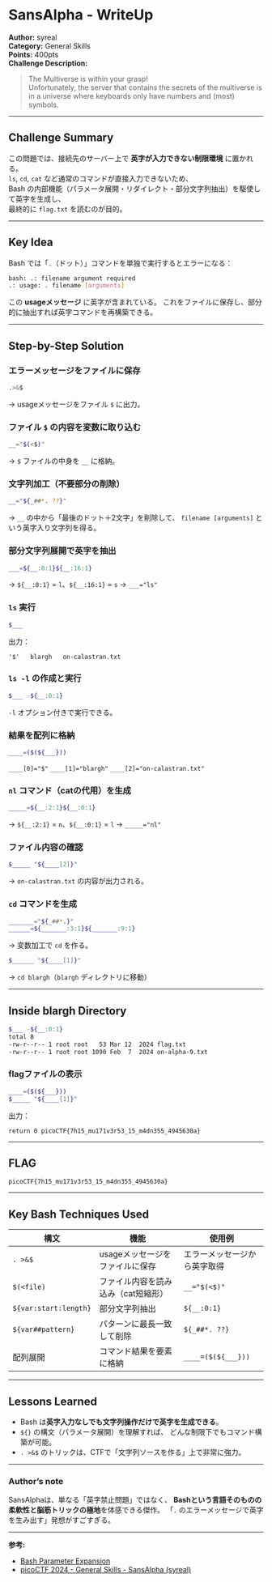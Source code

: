 # SansAlpha - WriteUp

**Author:** syreal  
**Category:** General Skills  
**Points:** 400pts  
**Challenge Description:**  
> The Multiverse is within your grasp!  
> Unfortunately, the server that contains the secrets of the multiverse is in a universe where keyboards only have numbers and (most) symbols.

---

## Challenge Summary

この問題では、接続先のサーバー上で **英字が入力できない制限環境** に置かれる。  
`ls`, `cd`, `cat` など通常のコマンドが直接入力できないため、  
Bash の内部機能（パラメータ展開・リダイレクト・部分文字列抽出）を駆使して英字を生成し、  
最終的に `flag.txt` を読むのが目的。

---

## Key Idea

Bash では「`.`（ドット）」コマンドを単独で実行するとエラーになる：

```bash
bash: .: filename argument required
.: usage: . filename [arguments]
```

この **usageメッセージ** に英字が含まれている。
これをファイルに保存し、部分的に抽出すれば英字コマンドを再構築できる。

---

## Step-by-Step Solution

### エラーメッセージをファイルに保存

```bash
.>&$
```

→ usageメッセージをファイル `$` に出力。

### ファイル `$` の内容を変数に取り込む

```bash
__="$(<$)"
```

→ `$` ファイルの中身を `__` に格納。

### 文字列加工（不要部分の削除）

```bash
__="${_##*. ??}"
```

→ `__` の中から「最後のドット＋2文字」を削除して、
`filename [arguments]` という英字入り文字列を得る。

###  部分文字列展開で英字を抽出

```bash
___=${__:0:1}${__:16:1}
```

→ `${__:0:1}` = `l`、`${__:16:1}` = `s`
→ `___="ls"`

### `ls` 実行

```bash
$___
```

出力：

```
'$'   blargh   on-calastran.txt
```

### `ls -l` の作成と実行

```bash
$___ -${__:0:1}
```

`-l` オプション付きで実行できる。

### 結果を配列に格納

```bash
____=($(${___}))
```

`____[0]="$"`
`____[1]="blargh"`
`____[2]="on-calastran.txt"`

### `nl` コマンド（catの代用）を生成

```bash
_____=${__:2:1}${__:0:1}
```

→ `${__:2:1}` = `n`、`${__:0:1}` = `l`
→ `_____="nl"`

### ファイル内容の確認

```bash
$_____ "${____[2]}"
```

→ `on-calastran.txt` の内容が出力される。

### `cd` コマンドを生成

```bash
_______="${_##*.}"
______=${_______:3:1}${_______:9:1}
```

→ 変数加工で `cd` を作る。

```bash
$______ "${____[1]}"
```

→ `cd blargh`（`blargh` ディレクトリに移動）

---

## Inside blargh Directory

```bash
$___ -${__:0:1}
total 8
-rw-r--r-- 1 root root   53 Mar 12  2024 flag.txt
-rw-r--r-- 1 root root 1090 Feb  7  2024 on-alpha-9.txt
```

### flagファイルの表示

```bash
____=($(${___}))
$_____ "${____[1]}"
```

出力：

```
return 0 picoCTF{7h15_mu171v3r53_15_m4dn355_4945630a}
```

---

## FLAG

```
picoCTF{7h15_mu171v3r53_15_m4dn355_4945630a}
```

---

## Key Bash Techniques Used

| 構文                    | 機能                  | 使用例                |
| --------------------- | ------------------- | ------------------ |
| `. >&$`               | usageメッセージをファイルに保存  | エラーメッセージから英字取得     |
| `$(<file)`            | ファイル内容を読み込み（cat短縮形） | `__="$(<$)"`       |
| `${var:start:length}` | 部分文字列抽出             | `${__:0:1}`        |
| `${var##pattern}`     | パターンに最長一致して削除       | `${_##*. ??}`      |
| 配列展開                  | コマンド結果を要素に格納        | `____=($(${___}))` |

---

## Lessons Learned

* Bash は**英字入力なしでも文字列操作だけで英字を生成できる**。
* `${}` の構文（パラメータ展開）を理解すれば、
  どんな制限下でもコマンド構築が可能。
* `. >&$` のトリックは、CTFで「文字列ソースを作る」上で非常に強力。

---

### Author’s note

SansAlphaは、単なる「英字禁止問題」ではなく、
**Bashという言語そのものの柔軟性と脳筋トリックの極地**を体感できる傑作。
「`.` のエラーメッセージで英字を生み出す」発想がすごすぎる。

---

**参考:**

* [Bash Parameter Expansion](https://www.gnu.org/software/bash/manual/html_node/Shell-Parameter-Expansion.html)
* [picoCTF 2024 - General Skills - SansAlpha (syreal)](https://picoctf.org)

